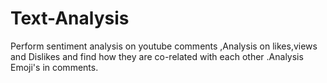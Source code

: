 # Text-Analysis
Perform sentiment analysis on youtube comments ,Analysis on likes,views and Dislikes and find how they are co-related with each other .Analysis Emoji's in comments. 
